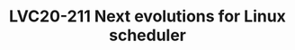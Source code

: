 ---
categories:
- lvc20
description: The scheduler has been the place of a lot of changes during the past
  releases with new interfaces to set properties of tasks and/or groups of tasks;
  Other evolution are ongoing and this session will go through the main changes merged
  during the past releases and the ongoing discussions for next changes.
image: /assets/images/featured-images/lvc20/LVC20-211.png
session_id: LVC20-211
session_room: Linux/Android
session_slot:
  end_time: 2020-09-23 11:25
  start_time: 2020-09-23 11:00
session_speakers:
- speaker_bio: Vincent has worked on developing drivers for various peripherals and
    coprocessors in mobile phones during 12 years. In 2005, he began to focus on mobile
    phones that ran Linux then Android and spent the last years of this period to
    optimize the power consumption of android platforms. As a member of the Linaro
    power management working group, he works on improving the energy efficiency of
    embedded system but not only with special interest for scheduler.
  speaker_company: Linaro
  speaker_image: http://avatars.sched.co/d/ac/7235018/avatar.jpg.320x320px.jpg?4b7
  speaker_name: Vincent Guittot
  speaker_position: Linaro
  speaker_role: attendee, speaker
session_track: Linux Kernel
tag: session
tags: Linux Kernel
title: LVC20-211 Next evolutions for Linux scheduler
---